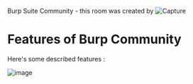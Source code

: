Burp Suite Community - this room was created by ![Capture](https://user-images.githubusercontent.com/112873207/220845781-c4677d8d-71df-4792-aff2-f04eb0eb7f57.PNG)

# Features of Burp Community

Here's some described features : 

![image](https://user-images.githubusercontent.com/112873207/220860549-aaddbc12-3bb2-40f0-a93e-85256172cf4e.png)


